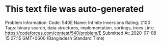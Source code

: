 # This text file was auto-generated

Problem Information:
Code: 540E
Name: Infinite Inversions
Rating: 2100
Tags: binary search, data structures, implementation, sortings, trees
Link: https://codeforces.com/contest/540/problem/E
Submitted At: 2020-07-08 15:07:15 GMT+0600 (Bangladesh Standard Time)